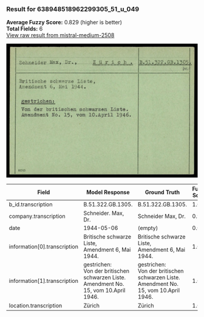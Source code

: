 ### Result for 638948518962299305_51_u_049
**Average Fuzzy Score:** 0.829 (higher is better)<br>
**Total Fields:** 6<br>
[View raw result from mistral-medium-2508](https://github.com/RISE-UNIBAS/humanities_data_benchmark/blob/main/results/2025-10-24/T0327/request_T0327_638948518962299305_51_u_049.json)

<img src="https://github.com/RISE-UNIBAS/humanities_data_benchmark/blob/main/benchmarks/blacklist/images/638948518962299305_51_u_049.jpg?raw=true" alt="638948518962299305_51_u_049" width="600px">

| Field | Model Response | Ground Truth | Fuzzy Score | Match |
|-------|----------------|--------------|-------------|-------|
| b_id.transcription | B.51.322.GB.1305. | B.51.322.GB.1305. | 1.000 | ✅ |
| company.transcription | Schneider. Max, Dr. | Schneider Max, Dr. | 0.973 | ✅ |
| date | 1944-05-06 | (empty) | 0.000 | ❌ |
| information[0].transcription | Britische schwarze Liste,<br>Amendment 6, Mai 1944. | Britische schwarze Liste,<br>Amendment 6, Mai 1944. | 1.000 | ✅ |
| information[1].transcription | gestrichen:<br>Von der britischen schwarzen Liste.<br>Amendment No. 15, vom 10.April 1946. | gestrichen:<br>Von der britischen schwarzen Liste.<br>Amendment No. 15, vom 10.April 1946. | 1.000 | ✅ |
| location.transcription | Zürich | Zürich | 1.000 | ✅ |
